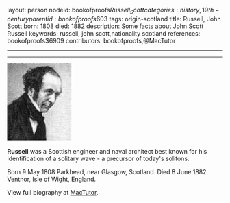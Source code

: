 layout: person
nodeid: bookofproofs$Russell_Scott
categories: history,19th-century
parentid: bookofproofs$603
tags: origin-scotland
title: Russell, John Scott
born: 1808
died: 1882
description: Some facts about John Scott Russell
keywords: russell, john scott,nationality scotland
references: bookofproofs$6909
contributors: bookofproofs,@MacTutor

---


---

![Russell_Scott.jpg](https://github.com/bookofproofs/bookofproofs.github.io/blob/main/_sources/_assets/images/portraits/Russell_Scott.jpg?raw=true)

**Russell** was a Scottish engineer and naval architect best known for his identification of a solitary wave - a precursor of today's solitons.

Born 9 May 1808 Parkhead, near Glasgow, Scotland. Died 8 June 1882 Ventnor, Isle of Wight, England.


View full biography at [MacTutor](https://mathshistory.st-andrews.ac.uk/Biographies/Russell_Scott/).